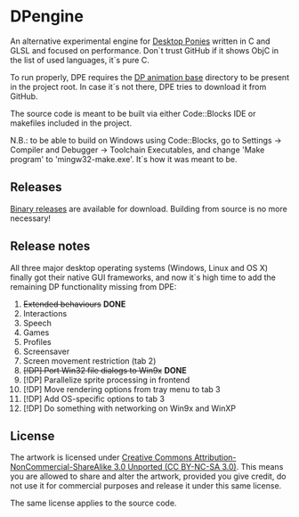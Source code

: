 # DPengine

An alternative experimental engine for [Desktop Ponies](https://github.com/RoosterDragon/Desktop-Ponies) written in C and GLSL and focused on performance. Don\`t trust GitHub if it shows ObjC in the list of used languages, it\`s pure C.

To run properly, DPE requires the [DP animation base](https://github.com/RoosterDragon/Desktop-Ponies/tree/master/Content) directory to be present in the project root. In case it\`s not there, DPE tries to download it from GitHub.

The source code is meant to be built via either Code::Blocks IDE or makefiles included in the project.

N.B.: to be able to build on Windows using Code::Blocks, go to Settings → Compiler and Debugger → Toolchain Executables, and change 'Make program' to 'mingw32-make.exe'. It`s how it was meant to be.

## Releases

[Binary releases](https://github.com/hidefromkgb/DPengine/releases) are available for download. Building from source is no more necessary!

## Release notes

All three major desktop operating systems (Windows, Linux and OS X) finally got their native GUI frameworks, and now it\`s high time to add the remaining DP functionality missing from DPE:

1. ~~Extended behaviours~~ __DONE__
1. Interactions
1. Speech
1. Games
1. Profiles
1. Screensaver
1. Screen movement restriction (tab 2)
1. ~~[!DP] Port Win32 file dialogs to Win9x~~ __DONE__
1. [!DP] Parallelize sprite processing in frontend
1. [!DP] Move rendering options from tray menu to tab 3
1. [!DP] Add OS-specific options to tab 3
1. [!DP] Do something with networking on Win9x and WinXP

## License

The artwork is licensed under [Creative Commons Attribution-NonCommercial-ShareAlike 3.0 Unported (CC BY-NC-SA 3.0)](http://creativecommons.org/licenses/by-nc-sa/3.0/). This means you are allowed to share and alter the artwork, provided you give credit, do not use it for commercial purposes and release it under this same license.

The same license applies to the source code.
